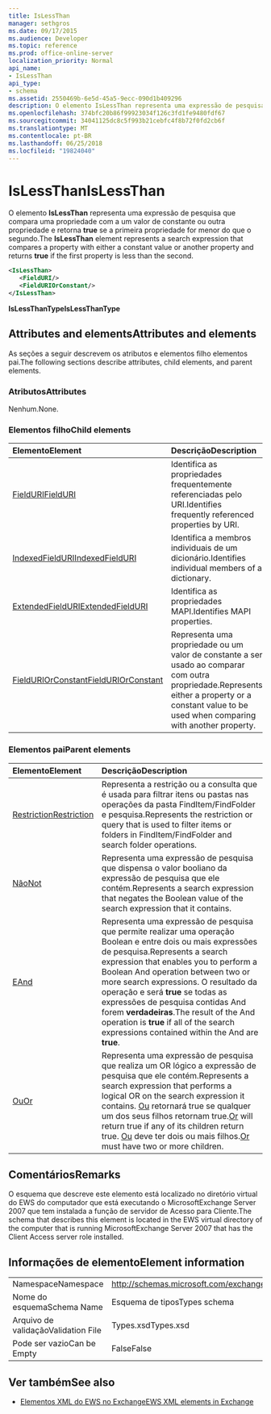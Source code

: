```yaml
---
title: IsLessThan
manager: sethgros
ms.date: 09/17/2015
ms.audience: Developer
ms.topic: reference
ms.prod: office-online-server
localization_priority: Normal
api_name:
- IsLessThan
api_type:
- schema
ms.assetid: 2550469b-6e5d-45a5-9ecc-090d1b409296
description: O elemento IsLessThan representa uma expressão de pesquisa que compara uma propriedade com a um valor de constante ou outra propriedade e retorna true se a primeira propriedade for menor que o segundo.
ms.openlocfilehash: 374bfc20b86f99923034f126c3fd1fe9480fdf67
ms.sourcegitcommit: 34041125dc8c5f993b21cebfc4f8b72f0fd2cb6f
ms.translationtype: MT
ms.contentlocale: pt-BR
ms.lasthandoff: 06/25/2018
ms.locfileid: "19824040"
---
```

# <a name="islessthan"></a><span data-ttu-id="94f53-103">IsLessThan</span><span class="sxs-lookup"><span data-stu-id="94f53-103">IsLessThan</span></span>

<span data-ttu-id="94f53-104">O elemento **IsLessThan** representa uma expressão de pesquisa que compara uma propriedade com a um valor de constante ou outra propriedade e retorna **true** se a primeira propriedade for menor do que o segundo.</span><span class="sxs-lookup"><span data-stu-id="94f53-104">The **IsLessThan** element represents a search expression that compares a property with either a constant value or another property and returns **true** if the first property is less than the second.</span></span> 
  
```xml
<IsLessThan>
   <FieldURI/>
   <FieldURIOrConstant/>
</IsLessThan>
```

 <span data-ttu-id="94f53-105">**IsLessThanType**</span><span class="sxs-lookup"><span data-stu-id="94f53-105">**IsLessThanType**</span></span>
## <a name="attributes-and-elements"></a><span data-ttu-id="94f53-106">Attributes and elements</span><span class="sxs-lookup"><span data-stu-id="94f53-106">Attributes and elements</span></span>

<span data-ttu-id="94f53-107">As seções a seguir descrevem os atributos e elementos filho elementos pai.</span><span class="sxs-lookup"><span data-stu-id="94f53-107">The following sections describe attributes, child elements, and parent elements.</span></span>
  
### <a name="attributes"></a><span data-ttu-id="94f53-108">Atributos</span><span class="sxs-lookup"><span data-stu-id="94f53-108">Attributes</span></span>

<span data-ttu-id="94f53-109">Nenhum.</span><span class="sxs-lookup"><span data-stu-id="94f53-109">None.</span></span>
  
### <a name="child-elements"></a><span data-ttu-id="94f53-110">Elementos filho</span><span class="sxs-lookup"><span data-stu-id="94f53-110">Child elements</span></span>

|<span data-ttu-id="94f53-111">**Elemento**</span><span class="sxs-lookup"><span data-stu-id="94f53-111">**Element**</span></span>|<span data-ttu-id="94f53-112">**Descrição**</span><span class="sxs-lookup"><span data-stu-id="94f53-112">**Description**</span></span>|
|:-----|:-----|
|[<span data-ttu-id="94f53-113">FieldURI</span><span class="sxs-lookup"><span data-stu-id="94f53-113">FieldURI</span></span>](fielduri.md) <br/> |<span data-ttu-id="94f53-114">Identifica as propriedades frequentemente referenciadas pelo URI.</span><span class="sxs-lookup"><span data-stu-id="94f53-114">Identifies frequently referenced properties by URI.</span></span>  <br/> |
|[<span data-ttu-id="94f53-115">IndexedFieldURI</span><span class="sxs-lookup"><span data-stu-id="94f53-115">IndexedFieldURI</span></span>](indexedfielduri.md) <br/> |<span data-ttu-id="94f53-116">Identifica a membros individuais de um dicionário.</span><span class="sxs-lookup"><span data-stu-id="94f53-116">Identifies individual members of a dictionary.</span></span>  <br/> |
|[<span data-ttu-id="94f53-117">ExtendedFieldURI</span><span class="sxs-lookup"><span data-stu-id="94f53-117">ExtendedFieldURI</span></span>](extendedfielduri.md) <br/> |<span data-ttu-id="94f53-118">Identifica as propriedades MAPI.</span><span class="sxs-lookup"><span data-stu-id="94f53-118">Identifies MAPI properties.</span></span>  <br/> |
|[<span data-ttu-id="94f53-119">FieldURIOrConstant</span><span class="sxs-lookup"><span data-stu-id="94f53-119">FieldURIOrConstant</span></span>](fielduriorconstant.md) <br/> |<span data-ttu-id="94f53-120">Representa uma propriedade ou um valor de constante a ser usado ao comparar com outra propriedade.</span><span class="sxs-lookup"><span data-stu-id="94f53-120">Represents either a property or a constant value to be used when comparing with another property.</span></span>  <br/> |
   
### <a name="parent-elements"></a><span data-ttu-id="94f53-121">Elementos pai</span><span class="sxs-lookup"><span data-stu-id="94f53-121">Parent elements</span></span>

|<span data-ttu-id="94f53-122">**Elemento**</span><span class="sxs-lookup"><span data-stu-id="94f53-122">**Element**</span></span>|<span data-ttu-id="94f53-123">**Descrição**</span><span class="sxs-lookup"><span data-stu-id="94f53-123">**Description**</span></span>|
|:-----|:-----|
|[<span data-ttu-id="94f53-124">Restriction</span><span class="sxs-lookup"><span data-stu-id="94f53-124">Restriction</span></span>](restriction.md) <br/> |<span data-ttu-id="94f53-125">Representa a restrição ou a consulta que é usada para filtrar itens ou pastas nas operações da pasta FindItem/FindFolder e pesquisa.</span><span class="sxs-lookup"><span data-stu-id="94f53-125">Represents the restriction or query that is used to filter items or folders in FindItem/FindFolder and search folder operations.</span></span>  <br/> |
|[<span data-ttu-id="94f53-126">Não</span><span class="sxs-lookup"><span data-stu-id="94f53-126">Not</span></span>](not.md) <br/> |<span data-ttu-id="94f53-127">Representa uma expressão de pesquisa que dispensa o valor booliano da expressão de pesquisa que ele contém.</span><span class="sxs-lookup"><span data-stu-id="94f53-127">Represents a search expression that negates the Boolean value of the search expression that it contains.</span></span>  <br/> |
|[<span data-ttu-id="94f53-128">E</span><span class="sxs-lookup"><span data-stu-id="94f53-128">And</span></span>](and.md) <br/> |<span data-ttu-id="94f53-129">Representa uma expressão de pesquisa que permite realizar uma operação Boolean e entre dois ou mais expressões de pesquisa.</span><span class="sxs-lookup"><span data-stu-id="94f53-129">Represents a search expression that enables you to perform a Boolean And operation between two or more search expressions.</span></span> <span data-ttu-id="94f53-130">O resultado da operação e será **true** se todas as expressões de pesquisa contidas And forem **verdadeiras**.</span><span class="sxs-lookup"><span data-stu-id="94f53-130">The result of the And operation is **true** if all of the search expressions contained within the And are **true**.</span></span>  <br/> |
|[<span data-ttu-id="94f53-131">Ou</span><span class="sxs-lookup"><span data-stu-id="94f53-131">Or</span></span>](or.md) <br/> |<span data-ttu-id="94f53-132">Representa uma expressão de pesquisa que realiza um OR lógico a expressão de pesquisa que ele contém.</span><span class="sxs-lookup"><span data-stu-id="94f53-132">Represents a search expression that performs a logical OR on the search expression it contains.</span></span> <span data-ttu-id="94f53-133">[Ou](or.md) retornará true se qualquer um dos seus filhos retornam true.</span><span class="sxs-lookup"><span data-stu-id="94f53-133">[Or](or.md) will return true if any of its children return true.</span></span> <span data-ttu-id="94f53-134">[Ou](or.md) deve ter dois ou mais filhos.</span><span class="sxs-lookup"><span data-stu-id="94f53-134">[Or](or.md) must have two or more children.</span></span>  <br/> |
   
## <a name="remarks"></a><span data-ttu-id="94f53-135">Comentários</span><span class="sxs-lookup"><span data-stu-id="94f53-135">Remarks</span></span>

<span data-ttu-id="94f53-136">O esquema que descreve este elemento está localizado no diretório virtual do EWS do computador que está executando o MicrosoftExchange Server 2007 que tem instalada a função de servidor de Acesso para Cliente.</span><span class="sxs-lookup"><span data-stu-id="94f53-136">The schema that describes this element is located in the EWS virtual directory of the computer that is running MicrosoftExchange Server 2007 that has the Client Access server role installed.</span></span>
  
## <a name="element-information"></a><span data-ttu-id="94f53-137">Informações de elemento</span><span class="sxs-lookup"><span data-stu-id="94f53-137">Element information</span></span>

|||
|:-----|:-----|
|<span data-ttu-id="94f53-138">Namespace</span><span class="sxs-lookup"><span data-stu-id="94f53-138">Namespace</span></span>  <br/> |http://schemas.microsoft.com/exchange/services/2006/types  <br/> |
|<span data-ttu-id="94f53-139">Nome do esquema</span><span class="sxs-lookup"><span data-stu-id="94f53-139">Schema Name</span></span>  <br/> |<span data-ttu-id="94f53-140">Esquema de tipos</span><span class="sxs-lookup"><span data-stu-id="94f53-140">Types schema</span></span>  <br/> |
|<span data-ttu-id="94f53-141">Arquivo de validação</span><span class="sxs-lookup"><span data-stu-id="94f53-141">Validation File</span></span>  <br/> |<span data-ttu-id="94f53-142">Types.xsd</span><span class="sxs-lookup"><span data-stu-id="94f53-142">Types.xsd</span></span>  <br/> |
|<span data-ttu-id="94f53-143">Pode ser vazio</span><span class="sxs-lookup"><span data-stu-id="94f53-143">Can be Empty</span></span>  <br/> |<span data-ttu-id="94f53-144">False</span><span class="sxs-lookup"><span data-stu-id="94f53-144">False</span></span>  <br/> |
   
## <a name="see-also"></a><span data-ttu-id="94f53-145">Ver também</span><span class="sxs-lookup"><span data-stu-id="94f53-145">See also</span></span>



- [<span data-ttu-id="94f53-146">Elementos XML do EWS no Exchange</span><span class="sxs-lookup"><span data-stu-id="94f53-146">EWS XML elements in Exchange</span></span>](ews-xml-elements-in-exchange.md)

